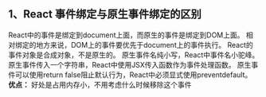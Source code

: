 ## 1、React 事件绑定与原生事件绑定的区别
React中的事件是绑定到document上面，而原生的事件是绑定到DOM上面。
相对绑定的地方来说，DOM上的事件要优先于document上的事件执行。
React的事件对象是合成对象，不是原生的。
原生事件名纯小写，React中事件名小驼峰。
原生事件传入一个字符串，React中使用JSX传入函数作为事件处理函数。
原生事件可以使用return false阻止默认行为，React中必须显式使用preventdefault。
**优点：** 好处是占用内存小，不用考虑什么时候移除这个事件